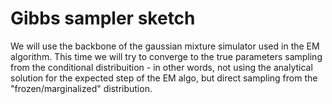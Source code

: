 
# Gibbs sampler sketch

We will use the backbone of the gaussian mixture simulator used in the EM algorithm.
This time we will try to converge to the true parameters sampling from the conditional
distribuition - in other words, not using the analytical solution for the expected step of
the EM algo, but direct sampling from the "frozen/marginalized" distribution.

